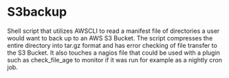 # S3backup

Shell script that utilizes AWSCLI to read a manifest file of directories a user would want to back up to an AWS S3 Bucket.
The script compresses the entire directory into tar.gz format and has error checking of file transfer to the S3 Bucket.
It also touches a nagios file that could be used with a plugin such as check_file_age to monitor if it was run for example as a nightly cron job. 

